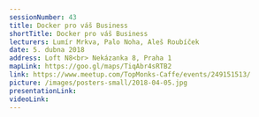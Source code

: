 ```yaml
---
sessionNumber: 43
title: Docker pro váš Business
shortTitle: Docker pro váš Business
lecturers: Lumír Mrkva, Palo Noha, Aleš Roubíček 
date: 5. dubna 2018
address: Loft N8<br> Nekázanka 8, Praha 1
mapLink: https://goo.gl/maps/TiqAbr4sRTB2
link: https://www.meetup.com/TopMonks-Caffe/events/249151513/
picture: /images/posters-small/2018-04-05.jpg
presentationLink:
videoLink:
---
```

